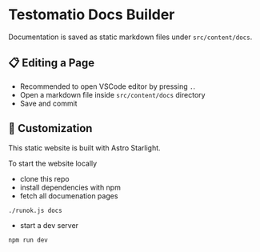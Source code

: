 # Testomatio Docs Builder

Documentation is saved as static markdown files under `src/content/docs`.

## 📋 Editing a Page

* Recommended to open VSCode editor by pressing `.`.
* Open a markdown file inside `src/content/docs` directory
* Save and commit

## 🔨 Customization

This static website is built with Astro Starlight.

To start the website locally

* clone this repo
* install dependencies with npm
* fetch all documenation pages

```
./runok.js docs
```
* start a dev server

```
npm run dev
```


